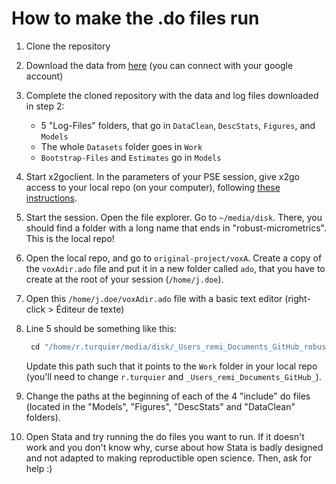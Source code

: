 # How to make the .do files run
1. Clone the repository

2. Download the data from [here](https://www.openicpsr.org/openicpsr/project/113005/version/V1/view) (you can connect with your google account)

3. Complete the cloned repository with the data and log files downloaded in step 2:
   - 5 "Log-Files" folders, that go in `DataClean`, `DescStats`, `Figures`, and `Models`
   - The whole `Datasets` folder goes in `Work`
   - `Bootstrap-Files` and `Estimates` go in `Models`

4. Start x2goclient. In the parameters of your PSE session, give x2go access to your local repo (on your computer), following [these instructions](https://wiki.x2go.org/doku.php/doc:howto:x2goclient-file-sharing).

5. Start the session. Open the file explorer. Go to `~/media/disk`. There, you should find a folder with a long name that ends in "robust-micrometrics". This is the local repo!

6. Open the local repo, and go to `original-project/voxA`. Create a copy of the `voxAdir.ado` file and put it in a new folder called `ado`, that you have to create at the root of your session (`/home/j.doe`).

7. Open this `/home/j.doe/voxAdir.ado` file with a basic text editor (right-click > Éditeur de texte)

8. Line 5 should be something like this:

   ```stata
   	cd "/home/r.turquier/media/disk/_Users_remi_Documents_GitHub_robust-micrometrics/original-project/voxA/Work/`ddddd'"
   ```

   Update this path such that it points to the `Work` folder in your local repo (you'll need to change `r.turquier` and `_Users_remi_Documents_GitHub_`).

9. Change the paths at the beginning of each of the 4 "include" do files (located in the "Models", "Figures", "DescStats" and "DataClean" folders).

10. Open Stata and try running the do files you want to run. If it doesn't work and you don't know why, curse about how Stata is badly designed and not adapted to making reproductible open science. Then, ask for help :)
